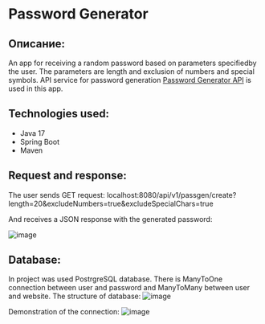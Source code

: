 # Password Generator
## Описание:
An app for receiving a random password based on parameters specifiedby the user. The parameters are length and exclusion of numbers and special symbols. API service for password generation [Password Generator API](https://api-ninjas.com/api/passwordgenerator) is used in this app.
## Technologies used:
* Java 17
* Spring Boot
* Maven
## Request and response:
The user sends GET request: 
localhost:8080/api/v1/passgen/create?length=20&excludeNumbers=true&excludeSpecialChars=true

And receives a JSON response with the generated password:

![image](https://github.com/BaTyANl/PasswordGeneration/assets/159899923/fa38b2c1-49ab-4ada-a009-3d9105bae153)
## Database:
In project was used PostrgreSQL database. There is ManyToOne connection between user and password and ManyToMany between user and website. The structure of database:
![image](https://github.com/BaTyANl/PasswordGeneration/assets/159899923/d4d1d5fa-53df-4876-862d-8ed05ba8d70c)

Demonstration of the connection:
![image](https://github.com/BaTyANl/PasswordGeneration/assets/159899923/ad8e4b91-a9b6-4d7e-909f-6b68d1dd55fa)


